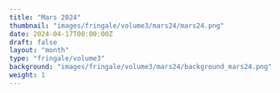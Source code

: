 ```yaml
---
title: "Mars 2024"
thumbnail: "images/fringale/volume3/mars24/mars24.png"
date: 2024-04-17T00:00:00Z
draft: false
layout: "month"
type: "fringale/volume3"
background: "images/fringale/volume3/mars24/background_mars24.png"
weight: 1
---
```

